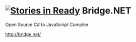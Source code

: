 [![Stories in Ready](https://badge.waffle.io/bridgedotnet/bridge.png?label=ready&title=Ready)](https://waffle.io/bridgedotnet/bridge)
Bridge.NET
=========

Open Source C# to JavaScript Compiler

http://bridge.net/

